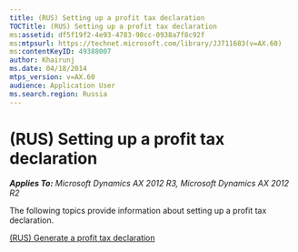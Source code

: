 ```yaml
---
title: (RUS) Setting up a profit tax declaration
TOCTitle: (RUS) Setting up a profit tax declaration
ms:assetid: df5f19f2-4e93-4783-98cc-0938a7f8c92f
ms:mtpsurl: https://technet.microsoft.com/library/JJ711683(v=AX.60)
ms:contentKeyID: 49388007
author: Khairunj
ms.date: 04/18/2014
mtps_version: v=AX.60
audience: Application User
ms.search.region: Russia
---
```


# (RUS) Setting up a profit tax declaration 


_**Applies To:** Microsoft Dynamics AX 2012 R3, Microsoft Dynamics AX 2012 R2_

The following topics provide information about setting up a profit tax declaration.

[(RUS) Generate a profit tax declaration](rus-generate-a-profit-tax-declaration.md)

  



